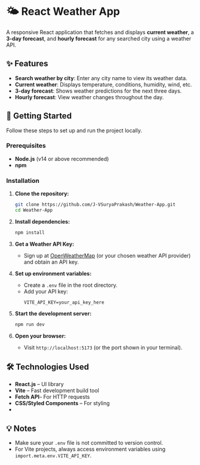 # 🌤️ React Weather App

A responsive React application that fetches and displays **current weather**, a **3-day forecast**, and **hourly forecast** for any searched city using a weather API.

## ✨ Features

- **Search weather by city**: Enter any city name to view its weather data.
- **Current weather**: Displays temperature, conditions, humidity, wind, etc.
- **3-day forecast**: Shows weather predictions for the next three days.
- **Hourly forecast**: View weather changes throughout the day.

## 🚀 Getting Started

Follow these steps to set up and run the project locally.

### Prerequisites

- **Node.js** (v14 or above recommended)
- **npm**

### Installation

1. **Clone the repository:**
   ```bash
   git clone https://github.com/J-VSuryaPrakash/Weather-App.git
   cd Weather-App
   ```

2. **Install dependencies:**
   ```bash
   npm install
   ```

3. **Get a Weather API Key:**
   - Sign up at [OpenWeatherMap](https://openweathermap.org/api) (or your chosen weather API provider) and obtain an API key.

4. **Set up environment variables:**
   - Create a `.env` file in the root directory.
   - Add your API key:
     ```
     VITE_API_KEY=your_api_key_here
     ```

5. **Start the development server:**
   ```bash
   npm run dev
   ```

6. **Open your browser:**
   - Visit `http://localhost:5173` (or the port shown in your terminal).

## 🛠️ Technologies Used

- **React.js** – UI library
- **Vite** – Fast development build tool
- **Fetch API**– For HTTP requests
- **CSS/Styled Components** – For styling
- 
## 💡 Notes

- Make sure your `.env` file is not committed to version control.
- For Vite projects, always access environment variables using `import.meta.env.VITE_API_KEY`.

